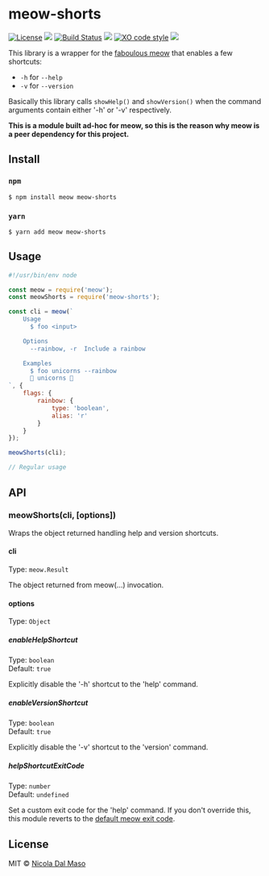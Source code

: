 # meow-shorts

[![License](https://img.shields.io/github/license/niktekusho/meow-shorts.svg?style=flat)](./LICENSE)
[![](https://img.shields.io/npm/v/meow-shorts.svg)](https://www.npmjs.com/package/meow-shorts)
[![Build Status](https://travis-ci.org/niktekusho/meow-shorts.svg?branch=master)](https://travis-ci.org/niktekusho/meow-shorts)
[![](https://img.shields.io/node/v/meow-shorts.svg)](https://www.npmjs.com/package/meow-shorts)
[![XO code style](https://img.shields.io/badge/code_style-XO-5ed9c7.svg)](https://github.com/sindresorhus/xo)
[![](https://img.shields.io/bundlephobia/minzip/meow-shorts.svg)](https://bundlephobia.com/result?p=meow-shorts)

This library is a wrapper for the [faboulous meow](https://github.com/sindresorhus/meow) that enables a few shortcuts:

-  `-h` for ``--help``
-  `-v` for ``--version``

Basically this library calls `showHelp()` and `showVersion()` when the command arguments contain either '-h' or '-v' respectively.

**This is a module built ad-hoc for meow, so this is the reason why meow is a peer dependency for this project.**

## Install

### `npm`

```
$ npm install meow meow-shorts
```

### `yarn`

```
$ yarn add meow meow-shorts
```

## Usage

```js
#!/usr/bin/env node

const meow = require('meow');
const meowShorts = require('meow-shorts');

const cli = meow(`
    Usage
      $ foo <input>

    Options
      --rainbow, -r  Include a rainbow

    Examples
      $ foo unicorns --rainbow
      🌈 unicorns 🌈
`, {
    flags: {
        rainbow: {
            type: 'boolean',
            alias: 'r'
        }
    }
});

meowShorts(cli);

// Regular usage
```


## API

### meowShorts(cli, [options])

Wraps the object returned handling help and version shortcuts.

#### cli

Type: `meow.Result`

The object returned from meow(...) invocation.

#### options

Type: `Object`

##### enableHelpShortcut

Type: `boolean`<br>
Default: `true`

Explicitly disable the '-h' shortcut to the 'help' command.

##### enableVersionShortcut

Type: `boolean`<br>
Default: `true`

Explicitly disable the '-v' shortcut to the 'version' command.

##### helpShortcutExitCode

Type: `number`<br>
Default: `undefined`

Set a custom exit code for the 'help' command. If you don't override this, this module reverts to the [default meow exit code](https://github.com/sindresorhus/meow/blob/master/readme.md#meowoptions).

## License

MIT © [Nicola Dal Maso](./LICENSE)
